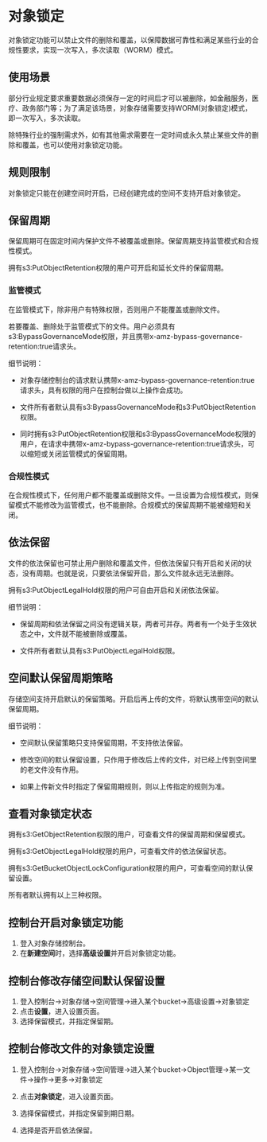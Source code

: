 # 对象锁定

对象锁定功能可以禁止文件的删除和覆盖，以保障数据可靠性和满足某些行业的合规性要求，实现一次写入，多次读取（WORM）模式。

## 使用场景

部分行业规定要求重要数据必须保存一定的时间后才可以被删除，如金融服务，医疗、政务部门等；为了满足该场景，对象存储需要支持WORM(对象锁定)模式，即一次写入，多次读取。

除特殊行业的强制需求外，如有其他需求需要在一定时间或永久禁止某些文件的删除和覆盖，也可以使用对象锁定功能。

## 规则限制

对象锁定只能在创建空间时开启，已经创建完成的空间不支持开启对象锁定。

## 保留周期

保留周期可在固定时间内保护文件不被覆盖或删除。保留周期支持监管模式和合规性模式。

拥有s3:PutObjectRetention权限的用户可开启和延长文件的保留周期。

### 监管模式

在监管模式下，除非用户有特殊权限，否则用户不能覆盖或删除文件。

若要覆盖、删除处于监管模式下的文件。用户必须具有s3:BypassGovernanceMode权限，并且携带x-amz-bypass-governance-retention:true请求头。

细节说明：

* 对象存储控制台的请求默认携带x-amz-bypass-governance-retention:true请求头，具有权限的用户在控制台做以上操作会成功。

* 文件所有者默认具有s3:BypassGovernanceMode和s3:PutObjectRetention权限。

* 同时拥有s3:PutObjectRetention权限和s3:BypassGovernanceMode权限的用户，在请求中携带x-amz-bypass-governance-retention:true请求头，可以缩短或关闭监管模式的保留周期。

### 合规性模式

在合规性模式下，任何用户都不能覆盖或删除文件。一旦设置为合规性模式，则保留模式不能修改为监管模式，也不能删除。合规模式的保留周期不能被缩短和关闭。

## 依法保留

文件的依法保留也可禁止用户删除和覆盖文件，但依法保留只有开启和关闭的状态，没有周期。也就是说，只要依法保留开启，那么文件就永远无法删除。

拥有s3:PutObjectLegalHold权限的用户可自由开启和关闭依法保留。

细节说明：

* 保留周期和依法保留之间没有逻辑关联，两者可并存。两者有一个处于生效状态之中，文件就不能被删除或覆盖。

* 文件所有者默认具有s3:PutObjectLegalHold权限。

## 空间默认保留周期策略

存储空间支持开启默认的保留策略。开启后再上传的文件，将默认携带空间的默认保留周期。

细节说明：

* 空间默认保留策略只支持保留周期，不支持依法保留。

* 修改空间的默认保留设置，只作用于修改后上传的文件，对已经上传到空间里的老文件没有作用。

* 如果上传新文件时指定了保留周期规则，则以上传指定的规则为准。

## 查看对象锁定状态

拥有s3:GetObjectRetention权限的用户，可查看文件的保留周期和保留模式。

拥有s3:GetObjectLegalHold权限的用户，可查看文件的依法保留状态。

拥有s3:GetBucketObjectLockConfiguration权限的用户，可查看空间的默认保留设置。

所有者默认拥有以上三种权限。

## 控制台开启对象锁定功能

1. 登入对象存储控制台。
2. 在**新建空间**时，选择**高级设置**并开启对象锁定功能。



## 控制台修改存储空间默认保留设置

1. 登入控制台->对象存储->空间管理->进入某个bucket->高级设置->对象锁定
2. 点击**设置**，进入设置页面。
3. 选择保留模式，并指定保留期。

## 控制台修改文件的对象锁定设置

1. 登入控制台->对象存储->空间管理->进入某个bucket->Object管理->某一文件->操作->更多->对象锁定
2. 点击**对象锁定**，进入设置页面。
3. 选择保留模式，并指定保留到期日期。

4. 选择是否开启依法保留。